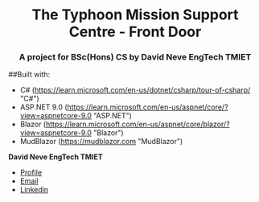<h1 align="center">The Typhoon Mission Support Centre - Front Door</h>
<h3 align="center">A project for BSc(Hons) CS by David Neve EngTech TMIET</h3>


##Built with:

- C# (https://learn.microsoft.com/en-us/dotnet/csharp/tour-of-csharp/ "C#")
- ASP.NET 9.0 (https://learn.microsoft.com/en-us/aspnet/core/?view=aspnetcore-9.0 "ASP.NET")
- Blazor (https://learn.microsoft.com/en-us/aspnet/core/blazor/?view=aspnetcore-9.0 "Blazor")
- MudBlazor (https://mudblazor.com "MudBlazor")

**David Neve EngTech TMIET**
- [Profile](https://github.com/nevosnr "David Neve")
- [Email](mailto:david85.neve01@gmail.com)
- [Linkedin](https://linkedin.com/in/daveneve863 "David Neve")